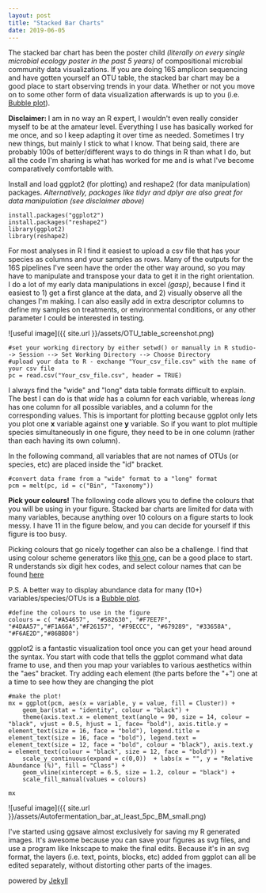 ```yaml
---
layout: post
title: "Stacked Bar Charts"
date: 2019-06-05
---
```


The stacked bar chart has been the poster child <i>(literally on every single microbial ecology poster in the past 5 years)</i> of compositional microbial community data visualizations. If you are doing 16S amplicon sequencing and have gotten yourself an OTU table, the stacked bar chart may be a good place to start observing trends in your data. Whether or not you move on to some other form of data visualization afterwards is up to you (i.e. [Bubble plot](http://blog/Bubble)).    

<b> Disclaimer: </b> I am in no way an R expert, I wouldn't even really consider myself to be at the amateur level. Everything I use has basically worked for me once, and so I keep adapting it over time as needed. Sometimes I try new things, but mainly I stick to what I know. That being said, there are probably 100s of better/different ways to do things in R than what I do, but all the code I'm sharing is what has worked for me and is what I've become comparatively comfortable with.  


Install and load ggplot2 (for plotting) and reshape2 (for data manipulation) packages. 
<i> Alternatively, packages like tidyr and dplyr are also great for data manipulation (see disclaimer above)</i>

```
install.packages("ggplot2")
install.packages("reshape2")
library(ggplot2)
library(reshape2)

```

For most analyses in R I find it easiest to upload a csv file that has your species as columns and your samples as rows. Many of the outputs for the 16S pipelines I've seen have the order the other way around, so you may have to manipulate and transpose your data to get it in the right orientation. I do a lot of my early data manipulations in excel <i>(gasp)</i>, because I find it easiest to 1) get a first glance at the data, and 2) visually observe all the changes I'm making. I can also easily add in extra descriptor columns to define my samples on treatments, or environmental conditions, or any other parameter I could be interested in testing. 


![useful image]({{ site.url }}/assets/OTU_table_screenshot.png)

```
#set your working directory by either setwd() or manually in R studio--> Session --> Set Working Directory --> Choose Directory
#upload your data to R - exchange "Your_csv_file.csv" with the name of your csv file
pc = read.csv("Your_csv_file.csv", header = TRUE)

```

I always find the "wide" and "long" data table formats difficult to explain. The best I can do is that <i> wide </i> has a column for each variable, whereas <i> long </i> has one column for all possible variables, and a column for the corresponding values. This is important for plotting because ggplot only lets you plot one <b>x</b> variable against one <b>y</b> variable. So if you want to plot multiple species simultaneously in one figure, they need to be in one column (rather than each having its own column).  

In the following command, all variables that are not names of OTUs (or species, etc) are placed inside the "id" bracket.  



```
#convert data frame from a "wide" format to a "long" format
pcm = melt(pc, id = c("Bin", "Taxonomy"))

```

<b>Pick your colours!</b> The following code allows you to define the colours that you will be using in your figure. Stacked bar charts are limited for data with many variables, because anything over 10 colours on a figure starts to look messy.  I have 11 in the figure below, and you can decide for yourself if this figure is too busy. 

Picking colours that go nicely together can also be a challenge. I find that using colour scheme generators like [this one](https://coolors.co/app), can be a good place to start. R understands six digit hex codes, and select colour names that can be found [here](http://www.stat.columbia.edu/~tzheng/files/Rcolor.pdf) 


P.S. A better way to display abundance data for many (10+) variables/species/OTUs is a [Bubble plot](http://blog/Bubble).   

```
#define the colours to use in the figure
colours = c( "#A54657",  "#582630", "#F7EE7F", "#4DAA57","#F1A66A","#F26157", "#F9ECCC", "#679289", "#33658A", "#F6AE2D","#86BBD8")

```

ggplot2 is a fantastic visualization tool once you can get your head around the syntax. You start with code that tells the ggplot command what data frame to use, and then you map your variables to various aesthetics within the "aes" bracket. Try adding each element (the parts before the "+") one at a time to see how they are changing the plot

```
#make the plot!
mx = ggplot(pcm, aes(x = variable, y = value, fill = Cluster)) + 
    geom_bar(stat = "identity", colour = "black") + 
    theme(axis.text.x = element_text(angle = 90, size = 14, colour = "black", vjust = 0.5, hjust = 1, face= "bold"), axis.title.y = element_text(size = 16, face = "bold"), legend.title = element_text(size = 16, face = "bold"), legend.text = element_text(size = 12, face = "bold", colour = "black"), axis.text.y = element_text(colour = "black", size = 12, face = "bold")) + 
    scale_y_continuous(expand = c(0,0))  + labs(x = "", y = "Relative Abundance (%)", fill = "Class") + 
    geom_vline(xintercept = 6.5, size = 1.2, colour = "black") + 
    scale_fill_manual(values = colours)
    
mx

```


![useful image]({{ site.url }}/assets/Autofermentation_bar_at_least_5pc_BM_small.png)


I've started using ggsave almost exclusively for saving my R generated images.  It's awesome because you can save your figures as svg files, and use a program like Inkscape to make the final edits. Because it's in an svg format, the layers (i.e. text, points, blocks, etc) added from ggplot can all be edited separately, without distorting other parts of the images.  

powered by [Jekyll](http://jekyllrb.com) 
